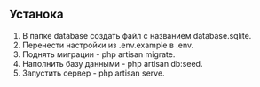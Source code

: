 ## Устанока

1. В папке database создать файл с названием database.sqlite.
2. Перенести настройки из .env.example в .env.
3. Поднять миграции - php artisan migrate.
4. Наполнить базу данными - php artisan db:seed.
5. Запустить сервер - php artisan serve.

